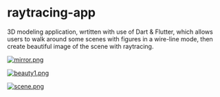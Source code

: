 # raytracing-app
3D modeling application, wrtitten with use of Dart &amp; Flutter, which allows users to walk around some scenes with figures in a wire-line mode, then create beautiful image of the scene with raytracing.

[![mirror.png](https://i.postimg.cc/YqTCzYdD/mirror.png)](https://postimg.cc/XpcWVGS9)

[![beauty1.png](https://i.postimg.cc/MHsRZ5Jm/beauty1.png)](https://postimg.cc/64vTYd38)

[![scene.png](https://i.postimg.cc/4ynyPTjp/scene.png)](https://postimg.cc/0KR95hkN)
